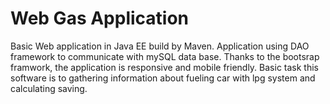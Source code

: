 # Web Gas Application
Basic Web application in Java EE build by Maven. Application using DAO framework to communicate with mySQL data base. Thanks to the bootsrap framwork, the application is responsive and mobile friendly. Basic task this software is to gathering information about fueling car with lpg system and calculating saving.
